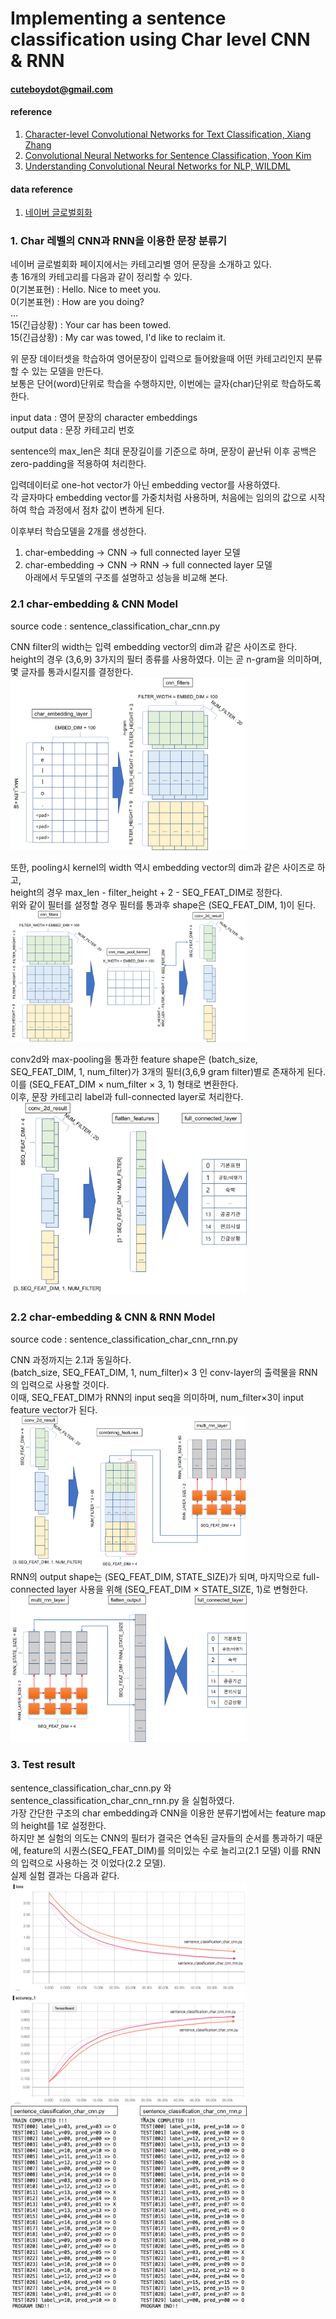 # Implementing a sentence classification using Char level CNN & RNN

#### cuteboydot@gmail.com

#### reference
1. [Character-level Convolutional Networks for Text Classification, Xiang Zhang](https://papers.nips.cc/paper/5782-character-level-convolutional-networks-for-text-classification.pdf)
2. [Convolutional Neural Networks for Sentence Classification, Yoon Kim](https://arxiv.org/pdf/1408.5882.pdf)
3. [Understanding Convolutional Neural Networks for NLP, WILDML](http://www.wildml.com/2015/11/understanding-convolutional-neural-networks-for-nlp/)

#### data reference
1. [네이버 글로벌회화](http://phrasebook.naver.com/detail.nhn?bigCategoryNo=2&targetLanguage=en)

### 1. Char 레벨의 CNN과 RNN을 이용한 문장 분류기
네이버 글로벌회화 페이지에서는 카테고리별 영어 문장을 소개하고 있다.  
총 16개의 카테고리를 다음과 같이 정리할 수 있다.  
0(기본표현) : Hello. Nice to meet you.  
0(기본표현) : How are you doing?  
...  
15(긴급상황) : Your car has been towed.  
15(긴급상황) : My car was towed, I'd like to reclaim it.  
  
위 문장 데이터셋을 학습하여 영어문장이 입력으로 들어왔을때 어떤 카테고리인지 분류할 수 있는 모델을 만든다.  
보통은 단어(word)단위로 학습을 수행하지만, 이번에는 글자(char)단위로 학습하도록 한다.  
  
input data : 영어 문장의 character embeddings  
output data : 문장 카테고리 번호  
  
sentence의 max_len은 최대 문장길이를 기준으로 하며, 문장이 끝난뒤 이후 공백은 zero-padding을 적용하여 처리한다.  
  
입력데이터로 one-hot vector가 아닌 embedding vector를 사용하였다.  
각 글자마다 embedding vector를 가중치처럼 사용하며, 처음에는 임의의 값으로 시작하여 학습 과정에서 점차 값이 변하게 된다.  
  
이후부터 학습모델을 2개를 생성한다.  
1) char-embedding -> CNN -> full connected layer 모델  
2) char-embedding -> CNN -> RNN -> full connected layer 모델  
아래에서 두모델의 구조를 설명하고 성능을 비교해 본다.  
  
### 2.1 char-embedding & CNN Model
source code : sentence_classification_char_cnn.py  
  
CNN filter의 width는 입력 embedding vector의 dim과 같은 사이즈로 한다.  
height의 경우 (3,6,9) 3가지의 필터 종류를 사용하였다. 이는 곧 n-gram을 의미하며, 몇 글자를 통과시킬지를 결정한다. 
<img src="./img/img1.png" width="75%">  
   
또한, pooling시 kernel의 width 역시 embedding vector의 dim과 같은 사이즈로 하고,   
height의 경우 max_len - filter_height + 2 - SEQ_FEAT_DIM로 정한다.  
위와 같이 필터를 설정할 경우 필터를 통과후 shape은 (SEQ_FEAT_DIM, 1)이 된다.  
<img src="./img/img2.png" width="75%">  
  
conv2d와 max-pooling을 통과한 feature shape은 (batch_size, SEQ_FEAT_DIM, 1, num_filter)가 3개의 필터(3,6,9 gram filter)별로 존재하게 된다.  
이를 (SEQ_FEAT_DIM × num_filter × 3, 1) 형태로 변환한다.  
이후, 문장 카테고리 label과 full-connected layer로 처리한다. 
<img src="./img/img3.png" width="75%">  
  
  
### 2.2 char-embedding & CNN & RNN Model
source code : sentence_classification_char_cnn_rnn.py  
  
CNN 과정까지는 2.1과 동일하다.  
(batch_size, SEQ_FEAT_DIM, 1, num_filter)× 3 인 conv-layer의 출력물을 RNN의 입력으로 사용할 것이다.  
이때, SEQ_FEAT_DIM가 RNN의 input seq을 의미하며, num_filter×3이 input feature vector가 된다.  
<img src="./img/img4.png" width="75%">  
RNN의 output shape는 (SEQ_FEAT_DIM, STATE_SIZE)가 되며, 마지막으로 full-connected layer 사용을 위해 (SEQ_FEAT_DIM × STATE_SIZE, 1)로 변형한다.  
<img src="./img/img5.png" width="75%">  
  

  
### 3. Test result  
sentence_classification_char_cnn.py 와 sentence_classification_char_cnn_rnn.py 을 실험하였다.  
가장 간단한 구조의 char embedding과 CNN을 이용한 분류기법에서는 feature map의 height를 1로 설정한다.  
하지만 본 실험의 의도는 CNN의 필터가 결국은 연속된 글자들의 순서를 통과하기 때문에, feature의 시퀀스(SEQ_FEAT_DIM)를 의미있는 수로 늘리고(2.1 모델)
이를 RNN의 입력으로 사용하는 것 이었다(2.2 모델).  
실제 실험 결과는 다음과 같다.    
<img src="./img/loss.png" width="75%">   
<img src="./img/acc.png" width="75%">  
<img src="./img/result_test.png" width="75%">
